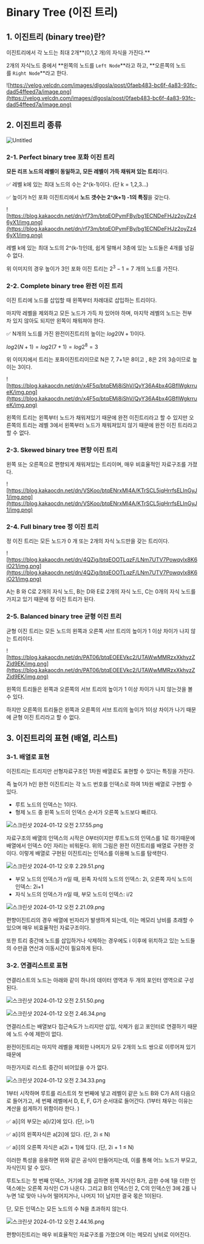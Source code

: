 # Binary Tree (이진 트리)

## 1. 이진트리 (binary tree)란?

이진트리에서 각 노드는 최대 2개**(0,1,2 개)의 자식을 가진다.** 

2개의 자식노드 중에서 **왼쪽의 노드를 `Left Node`**라고 하고, **오른쪽의 노드를 `Right Node`**라고 한다.

![https://velog.velcdn.com/images/dlgosla/post/0faeb483-bc6f-4a83-93fc-dad54ffeed7a/image.png](https://velog.velcdn.com/images/dlgosla/post/0faeb483-bc6f-4a83-93fc-dad54ffeed7a/image.png)

## 2. 이진트리 종류

![Untitled](./binaryTree_img/binaryTree.png)

### 2-1. Perfect binary tree 포화 이진 트리

**모든 리프 노드의 레벨이 동일하고, 모든 레벨이 가득 채워져 있는 트리**이다.

✅ 레벨 k에 있는 최대 노드의 수는 2^(k-1)이다. (단 k = 1,2,3…)

✅ 높이가 h인 포화 이진트리에서 **노드 갯수는 2^(k+1) -1의 특징**을 갖는다.

![https://blog.kakaocdn.net/dn/rf73m/btqEOPymFBy/bg1ECNDeFHJz2oyZz46yX1/img.png](https://blog.kakaocdn.net/dn/rf73m/btqEOPymFBy/bg1ECNDeFHJz2oyZz46yX1/img.png)

레벨 k에 있는 최대 노드의 2^(k-1)인데, 쉽게 말해서 3층에 있는 노드들은 4개를 넘길 수 없다. 

위 이미지의 경우 높이가 3인 포화 이진 트리는 $2^3−1=7$ 개의 노드를 가진다.

### 2-2. Complete binary tree 완전 이진 트리

이진 트리에 노드를 삽입할 때 왼쪽부터 차례대로 삽입하는 트리이다.

마지막 레벨을 제외하고 모든 노드가 가득 차 있어야 하며, 마지막 레벨의 노드는 전부 차 있지 않아도 되지만 왼쪽이 채워져야 한다.

✅ N개의 노드를 가진 완전이진트리의 높이는 $log2(N+1)$이다. 

$log2(N+1) = log2(7+1) = log2^8 = 3$

위 이미지에서 트리는 포화이진트리이므로 N은 7, 7+1은 8이고 , 8은 2의 3승이므로 높이는 3이다. 

![https://blog.kakaocdn.net/dn/x4F5q/btqEMj8iShV/QyY36A4bx4GBflWgkrrueK/img.png](https://blog.kakaocdn.net/dn/x4F5q/btqEMj8iShV/QyY36A4bx4GBflWgkrrueK/img.png)

왼쪽의 트리는 왼쪽부터 노드가 채워져있기 때문에 완전 이진트리라고 할 수 있지만 오른쪽의 트리는 레벨 3에서 왼쪽부터 노드가 채워져있지 않기 때문에 완전 이진 트리라고 할 수 없다.

### 2-3. Skewed binary tree 편향 이진 트리

왼쪽 또는 오른쪽으로 편향되게 채워져있는 트리이며, 매우 비효율적인 자료구조를 가졌다. 

![https://blog.kakaocdn.net/dn/VSKoo/btqENrxMl4A/KTrSCL5jqHrrfsELInGyJ1/img.png](https://blog.kakaocdn.net/dn/VSKoo/btqENrxMl4A/KTrSCL5jqHrrfsELInGyJ1/img.png)

### 2-4. Full binary tree 정 이진 트리

정 이진 트리는 모든 노드가 0 개 또는 2개의 자식 노드만을 갖는 트리이다.

![https://blog.kakaocdn.net/dn/4QZig/btqEOOTLqzF/LNm7UTV7Powqylx8K6iO21/img.png](https://blog.kakaocdn.net/dn/4QZig/btqEOOTLqzF/LNm7UTV7Powqylx8K6iO21/img.png)

A는 B 와 C로 2개의 자식 노드, B는 D와 E로 2개의 자식 노드, C는 0개의 자식 노드를 가지고 있기 때문에 정 이진 트리가 된다.

### 2-5. Balanced binary tree 균형 이진 트리

균형 이진 트리는 모든 노드의 왼쪽과 오른쪽 서브 트리의 높이가 1 이상 차이가 나지 않는 트리이다.

![https://blog.kakaocdn.net/dn/PAT06/btqEOEEVkc2/UTAWwMMRzxXkhyzZZjd9EK/img.png](https://blog.kakaocdn.net/dn/PAT06/btqEOEEVkc2/UTAWwMMRzxXkhyzZZjd9EK/img.png)

왼쪽의 트리들은 왼쪽과 오른쪽의 서브 트리의 높이가 1 이상 차이가 나지 않는것을 볼 수 있다.

하지만 오른쪽의 트리들은 왼쪽과 오른쪽의 서브 트리의 높이가 1이상 차이가 나기 때문에 균형 이진 트리라고 할 수 없다.

## 3. 이진트리의 표현 (배열, 리스트)

### 3-1. 배열로 표현

이진트리는 트리지만 선형자료구조인 1차원 배열로도 표현할 수 있다는 특징을 가진다. 

즉 높이가 h인 완전 이진트리는 각 노드 번호를 인덱스로 하여 1차원 배열로 구현할 수 있다. 

- 루트 노드의 인덱스는 1이다.
- 형제 노드 중 왼쪽 노드이 인덱스 순서가 오른쪽 노드보다 빠르다.

![스크린샷 2024-01-12 오전 2.17.55.png](./binaryTree_img/binaryTree1.png)

자료구조의 배열의 인덱스의 시작은 0부터이지만 루트노드의 인덱스를 1로 하기때문에 배열에서 인덱스 0인 자리는 비워둔다. 위의 그림은 완전 이진트리를 배열로 구현한 것이다. 이렇게 배열로 구현된 이진트리는 인덱스를 이용해 노드를 탐색한다. 

![스크린샷 2024-01-12 오후 2.29.51.png](./binaryTree_img/binaryTree2.png)

- 부모 노드의 인덱스가 n일 때, 왼족 자식의 노드의 인덱스: 2i, 오른쪽 자식 노드이 인덱스: 2i+1
- 자식 노드의 인덱스가 n일 때, 부모 노드이 인덱스: i/2

![스크린샷 2024-01-12 오전 2.21.09.png](./binaryTree_img/binaryTree3.png)

편향이진트리의 경우 배열에 빈자리가 발생하게 되는데, 이는 메모리 낭비를 초래할 수 있으며 매우 비효율적인 자료구조이다. 

또한 트리 중간에 노드를 삽입하거나 삭제하는 경우에도 i 이후에 위치하고 있는 노드들의 수만큼 연산과 이동시간이 필요하게 된다. 

### 3-2. 연결리스트로 표현

 연결리스트의 노드는 아래와 같이 하나의 데이터 영역과 두 개의 포인터 영역으로 구성된다. 

![스크린샷 2024-01-12 오전 2.51.50.png](./binaryTree_img/binaryTree4.png)

![스크린샷 2024-01-12 오전 2.46.34.png](./binaryTree_img/binaryTree5.png)

연결리스트는 배열보다 접근속도가 느리지만 삽입, 삭제가 쉽고 포인터로 연결하기 때문에 노드 수에 제한이 없다. 

완전이진트리는 마지막 레벨을 제외한 나머지가 모두 2개의 노드 쌍으로 이루어져 있기 때문에

마찬가지로 리스트 중간이 비어있을 수가 없다. 

![스크린샷 2024-01-12 오전 2.34.33.png](./binaryTree_img/binaryTree6.png)

1부터 시작하며 루트를 리스트의 첫 번째에 넣고 레벨이 같은 노드 B와 C가 A의 다음으로 들어가고, 세 번째 레벨에서 D, E, F, G가 순서대로 들어간다. (1부터 채우는 이유는 계산을 쉽게하기 위함이라 한다. ) 

✅ a[i]의 부모는 a[i/2]에 있다. (단, i>1)

✅ a[i]의 왼쪽자식은 a[2i]에 있다. (단, 2i ≤ N)

✅ a[i]의 오른쪽 자식은 a[2i + 1]에 있다. (단, 2i + 1 ≤ N)

이러한 특성을 응용하면 위와 같은 공식이 만들어지는데, 이를 통해 어느 노드가 부모고, 자식인지 알 수 있다. 

루트노드는 첫 번째 인덱스, 거기에 2를 곱하면 왼쪽 자식인 B가, 곱한 수에 1을 더한 인덱스에는 오른쪽 자식인 C가 나온다. 그리고 B의 인덱스인 2, C의 인덱스인 3에 2를 나누면 1로 맞아 나누어 떨어지거나, 나머지 1이 남지만 결국 몫은 1이된다. 

단, 모든 인덱스는 모든 노드의 수 N을 초과하지 않는다. 

![스크린샷 2024-01-12 오전 2.44.16.png](./binaryTree_img/binaryTree7.png)

편향이진트리는 매우 비효율적인 자료구조를 가졌으며 이는 메모리 낭비로 이어진다.